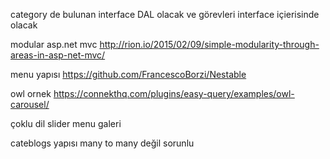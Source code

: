 ﻿category de bulunan interface DAL olacak ve görevleri interface içierisinde olacak 

modular asp.net mvc 
http://rion.io/2015/02/09/simple-modularity-through-areas-in-asp-net-mvc/

menu yapısı 
https://github.com/FrancescoBorzi/Nestable


owl ornek 
https://connekthq.com/plugins/easy-query/examples/owl-carousel/

çoklu dil
slider 
menu
galeri


cateblogs yapısı many to many değil sorunlu 